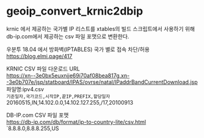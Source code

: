 # geoip_convert_krnic2dbip
krnic 에서 제공하는 국가별 IP 리스트를 xtables의 빌드 스크립트에서 사용하기 위해 db-ip.com에서 제공하는 csv 파일 포맷으로 변환한다.  

우분투 18.04 에서 방화벽(IPTABLES) 국가 별로 접속 차단/허용  
https://blog.elmi.page/417  

KRNIC CSV 파일 다운로드 URL  
https://xn--3e0bx5euxnjje69i70af08bea817g.xn--3e0b707e/jsp/statboard/IPAS/ovrse/natal/IPaddrBandCurrentDownload.jsp  
파일명:ipv4.csv  
`기준일자,국가코드,시작IP,끝IP,PREFIX,할당일자  
`20160515,IN,14.102.0.0,14.102.127.255,/17,20100913  

DB-IP.com CSV 파일 포맷  
https://db-ip.com/db/format/ip-to-country-lite/csv.html  
`8.8.8.0,8.8.8.255,US  

